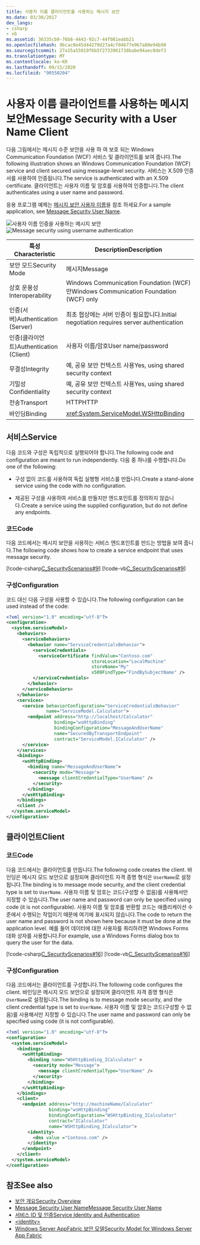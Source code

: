 ```yaml
---
title: 사용자 이름 클라이언트를 사용하는 메시지 보안
ms.date: 03/30/2017
dev_langs:
- csharp
- vb
ms.assetid: 36335cb9-76b8-4443-92c7-44f081eabb21
ms.openlocfilehash: 9bcac0e45d44270d27a4cf04677e967a80e94b90
ms.sourcegitcommit: 27a15a55019f6b5f2733961738babe94aec0def3
ms.translationtype: MT
ms.contentlocale: ko-KR
ms.lasthandoff: 09/15/2020
ms.locfileid: "90550204"
---
```

# <a name="message-security-with-a-user-name-client"></a><span data-ttu-id="fbee6-102">사용자 이름 클라이언트를 사용하는 메시지 보안</span><span class="sxs-lookup"><span data-stu-id="fbee6-102">Message Security with a User Name Client</span></span>
<span data-ttu-id="fbee6-103">다음 그림에서는 메시지 수준 보안을 사용 하 여 보호 되는 Windows Communication Foundation (WCF) 서비스 및 클라이언트를 보여 줍니다.</span><span class="sxs-lookup"><span data-stu-id="fbee6-103">The following illustration shows an Windows Communication Foundation (WCF) service and client secured using message-level security.</span></span> <span data-ttu-id="fbee6-104">서비스는 X.509 인증서를 사용하여 인증됩니다.</span><span class="sxs-lookup"><span data-stu-id="fbee6-104">The service is authenticated with an X.509 certificate.</span></span> <span data-ttu-id="fbee6-105">클라이언트는 사용자 이름 및 암호를 사용하여 인증합니다.</span><span class="sxs-lookup"><span data-stu-id="fbee6-105">The client authenticates using a user name and password.</span></span>  
  
 <span data-ttu-id="fbee6-106">응용 프로그램 예제는 [메시지 보안 사용자 이름](../samples/message-security-user-name.md)을 참조 하세요.</span><span class="sxs-lookup"><span data-stu-id="fbee6-106">For a sample application, see [Message Security User Name](../samples/message-security-user-name.md).</span></span>  
  
 <span data-ttu-id="fbee6-107">![사용자 이름 인증을 사용하는 메시지 보안](media/1fb10a61-7e1d-42f5-b1af-195bfee5b3c6.gif "1fb10a61-7e1d-42f5-b1af-195bfee5b3c6")</span><span class="sxs-lookup"><span data-stu-id="fbee6-107">![Message security using username authentication](media/1fb10a61-7e1d-42f5-b1af-195bfee5b3c6.gif "1fb10a61-7e1d-42f5-b1af-195bfee5b3c6")</span></span>  
  
|<span data-ttu-id="fbee6-108">특성</span><span class="sxs-lookup"><span data-stu-id="fbee6-108">Characteristic</span></span>|<span data-ttu-id="fbee6-109">Description</span><span class="sxs-lookup"><span data-stu-id="fbee6-109">Description</span></span>|  
|--------------------|-----------------|  
|<span data-ttu-id="fbee6-110">보안 모드</span><span class="sxs-lookup"><span data-stu-id="fbee6-110">Security Mode</span></span>|<span data-ttu-id="fbee6-111">메시지</span><span class="sxs-lookup"><span data-stu-id="fbee6-111">Message</span></span>|  
|<span data-ttu-id="fbee6-112">상호 운용성</span><span class="sxs-lookup"><span data-stu-id="fbee6-112">Interoperability</span></span>|<span data-ttu-id="fbee6-113">Windows Communication Foundation (WCF)만</span><span class="sxs-lookup"><span data-stu-id="fbee6-113">Windows Communication Foundation (WCF) only</span></span>|  
|<span data-ttu-id="fbee6-114">인증(서버)</span><span class="sxs-lookup"><span data-stu-id="fbee6-114">Authentication (Server)</span></span>|<span data-ttu-id="fbee6-115">최초 협상에는 서버 인증이 필요합니다.</span><span class="sxs-lookup"><span data-stu-id="fbee6-115">Initial negotiation requires server authentication</span></span>|  
|<span data-ttu-id="fbee6-116">인증(클라이언트)</span><span class="sxs-lookup"><span data-stu-id="fbee6-116">Authentication (Client)</span></span>|<span data-ttu-id="fbee6-117">사용자 이름/암호</span><span class="sxs-lookup"><span data-stu-id="fbee6-117">User name/password</span></span>|  
|<span data-ttu-id="fbee6-118">무결성</span><span class="sxs-lookup"><span data-stu-id="fbee6-118">Integrity</span></span>|<span data-ttu-id="fbee6-119">예, 공유 보안 컨텍스트 사용</span><span class="sxs-lookup"><span data-stu-id="fbee6-119">Yes, using shared security context</span></span>|  
|<span data-ttu-id="fbee6-120">기밀성</span><span class="sxs-lookup"><span data-stu-id="fbee6-120">Confidentiality</span></span>|<span data-ttu-id="fbee6-121">예, 공유 보안 컨텍스트 사용</span><span class="sxs-lookup"><span data-stu-id="fbee6-121">Yes, using shared security context</span></span>|  
|<span data-ttu-id="fbee6-122">전송</span><span class="sxs-lookup"><span data-stu-id="fbee6-122">Transport</span></span>|<span data-ttu-id="fbee6-123">HTTP</span><span class="sxs-lookup"><span data-stu-id="fbee6-123">HTTP</span></span>|  
|<span data-ttu-id="fbee6-124">바인딩</span><span class="sxs-lookup"><span data-stu-id="fbee6-124">Binding</span></span>|<xref:System.ServiceModel.WSHttpBinding>|  
  
## <a name="service"></a><span data-ttu-id="fbee6-125">서비스</span><span class="sxs-lookup"><span data-stu-id="fbee6-125">Service</span></span>  
 <span data-ttu-id="fbee6-126">다음 코드와 구성은 독립적으로 실행되어야 합니다.</span><span class="sxs-lookup"><span data-stu-id="fbee6-126">The following code and configuration are meant to run independently.</span></span> <span data-ttu-id="fbee6-127">다음 중 하나를 수행합니다.</span><span class="sxs-lookup"><span data-stu-id="fbee6-127">Do one of the following:</span></span>  
  
- <span data-ttu-id="fbee6-128">구성 없이 코드를 사용하여 독립 실행형 서비스를 만듭니다.</span><span class="sxs-lookup"><span data-stu-id="fbee6-128">Create a stand-alone service using the code with no configuration.</span></span>  
  
- <span data-ttu-id="fbee6-129">제공된 구성을 사용하여 서비스를 만들지만 엔드포인트를 정의하지 않습니다.</span><span class="sxs-lookup"><span data-stu-id="fbee6-129">Create a service using the supplied configuration, but do not define any endpoints.</span></span>  
  
### <a name="code"></a><span data-ttu-id="fbee6-130">코드</span><span class="sxs-lookup"><span data-stu-id="fbee6-130">Code</span></span>  
 <span data-ttu-id="fbee6-131">다음 코드에서는 메시지 보안을 사용하는 서비스 엔드포인트를 만드는 방법을 보여 줍니다.</span><span class="sxs-lookup"><span data-stu-id="fbee6-131">The following code shows how to create a service endpoint that uses message security.</span></span>  
  
 [!code-csharp[C_SecurityScenarios#9](../../../../samples/snippets/csharp/VS_Snippets_CFX/c_securityscenarios/cs/source.cs#9)]
 [!code-vb[C_SecurityScenarios#9](../../../../samples/snippets/visualbasic/VS_Snippets_CFX/c_securityscenarios/vb/source.vb#9)]  
  
### <a name="configuration"></a><span data-ttu-id="fbee6-132">구성</span><span class="sxs-lookup"><span data-stu-id="fbee6-132">Configuration</span></span>  
 <span data-ttu-id="fbee6-133">코드 대신 다음 구성을 사용할 수 있습니다.</span><span class="sxs-lookup"><span data-stu-id="fbee6-133">The following configuration can be used instead of the code:</span></span>  
  
```xml  
<?xml version="1.0" encoding="utf-8"?>  
<configuration>  
  <system.serviceModel>  
    <behaviors>  
      <serviceBehaviors>  
        <behavior name="ServiceCredentialsBehavior">  
          <serviceCredentials>  
            <serviceCertificate findValue="Contoso.com"
                                storeLocation="LocalMachine"  
                                storeName="My"
                                x509FindType="FindBySubjectName" />  
          </serviceCredentials>  
        </behavior>  
      </serviceBehaviors>  
    </behaviors>  
    <services>  
      <service behaviorConfiguration="ServiceCredentialsBehavior"  
               name="ServiceModel.Calculator">  
        <endpoint address="http://localhost/Calculator"  
                  binding="wsHttpBinding"  
                  bindingConfiguration="MessageAndUserName"  
                  name="SecuredByTransportEndpoint"  
                  contract="ServiceModel.ICalculator" />  
      </service>  
    </services>  
    <bindings>  
      <wsHttpBinding>  
        <binding name="MessageAndUserName">  
          <security mode="Message">
            <message clientCredentialType="UserName" />  
          </security>  
        </binding>  
      </wsHttpBinding>  
    </bindings>  
    <client />  
  </system.serviceModel>  
</configuration>  
```  
  
## <a name="client"></a><span data-ttu-id="fbee6-134">클라이언트</span><span class="sxs-lookup"><span data-stu-id="fbee6-134">Client</span></span>  
  
### <a name="code"></a><span data-ttu-id="fbee6-135">코드</span><span class="sxs-lookup"><span data-stu-id="fbee6-135">Code</span></span>  
 <span data-ttu-id="fbee6-136">다음 코드에서는 클라이언트를 만듭니다.</span><span class="sxs-lookup"><span data-stu-id="fbee6-136">The following code creates the client.</span></span> <span data-ttu-id="fbee6-137">바인딩은 메시지 모드 보안으로 설정되며 클라이언트 자격 증명 형식은 `UserName`로 설정됩니다.</span><span class="sxs-lookup"><span data-stu-id="fbee6-137">The binding is to message mode security, and the client credential type is set to `UserName`.</span></span> <span data-ttu-id="fbee6-138">사용자 이름 및 암호는 코드(구성할 수 없음)를 사용해서만 지정할 수 있습니다.</span><span class="sxs-lookup"><span data-stu-id="fbee6-138">The user name and password can only be specified using code (it is not configurable).</span></span> <span data-ttu-id="fbee6-139">사용자 이름 및 암호를 반환할 코드는 애플리케이션 수준에서 수행되는 작업이기 때문에 여기에 표시되지 않습니다.</span><span class="sxs-lookup"><span data-stu-id="fbee6-139">The code to return the user name and password is not shown here because it must be done at the application level.</span></span> <span data-ttu-id="fbee6-140">예를 들어 데이터에 대한 사용자를 쿼리하려면 Windows Forms 대화 상자를 사용합니다.</span><span class="sxs-lookup"><span data-stu-id="fbee6-140">For example, use a Windows Forms dialog box to query the user for the data.</span></span>  
  
 [!code-csharp[C_SecurityScenarios#16](../../../../samples/snippets/csharp/VS_Snippets_CFX/c_securityscenarios/cs/source.cs#16)]
 [!code-vb[C_SecurityScenarios#16](../../../../samples/snippets/visualbasic/VS_Snippets_CFX/c_securityscenarios/vb/source.vb#16)]  
  
### <a name="configuration"></a><span data-ttu-id="fbee6-141">구성</span><span class="sxs-lookup"><span data-stu-id="fbee6-141">Configuration</span></span>  
 <span data-ttu-id="fbee6-142">다음 코드에서는 클라이언트를 구성합니다.</span><span class="sxs-lookup"><span data-stu-id="fbee6-142">The following code configures the client.</span></span> <span data-ttu-id="fbee6-143">바인딩은 메시지 모드 보안으로 설정되며 클라이언트 자격 증명 형식은 `UserName`로 설정됩니다.</span><span class="sxs-lookup"><span data-stu-id="fbee6-143">The binding is to message mode security, and the client credential type is set to `UserName`.</span></span> <span data-ttu-id="fbee6-144">사용자 이름 및 암호는 코드(구성할 수 없음)를 사용해서만 지정할 수 있습니다.</span><span class="sxs-lookup"><span data-stu-id="fbee6-144">The user name and password can only be specified using code (it is not configurable).</span></span>  
  
```xml  
<?xml version="1.0" encoding="utf-8"?>  
<configuration>  
  <system.serviceModel>  
    <bindings>  
      <wsHttpBinding>  
        <binding name="WSHttpBinding_ICalculator" >  
          <security mode="Message">  
            <message clientCredentialType="UserName" />  
          </security>  
        </binding>  
      </wsHttpBinding>  
    </bindings>  
    <client>  
      <endpoint address="http://machineName/Calculator"
                binding="wsHttpBinding"  
                bindingConfiguration="WSHttpBinding_ICalculator"
                contract="ICalculator"  
                name="WSHttpBinding_ICalculator">  
        <identity>  
          <dns value ="Contoso.com" />  
        </identity>  
      </endpoint>  
    </client>  
  </system.serviceModel>  
</configuration>  
```  
  
## <a name="see-also"></a><span data-ttu-id="fbee6-145">참조</span><span class="sxs-lookup"><span data-stu-id="fbee6-145">See also</span></span>

- [<span data-ttu-id="fbee6-146">보안 개요</span><span class="sxs-lookup"><span data-stu-id="fbee6-146">Security Overview</span></span>](security-overview.md)
- [<span data-ttu-id="fbee6-147">Message Security User Name</span><span class="sxs-lookup"><span data-stu-id="fbee6-147">Message Security User Name</span></span>](../samples/message-security-user-name.md)
- [<span data-ttu-id="fbee6-148">서비스 ID 및 인증</span><span class="sxs-lookup"><span data-stu-id="fbee6-148">Service Identity and Authentication</span></span>](service-identity-and-authentication.md)
- [\<identity>](../../configure-apps/file-schema/wcf/identity.md)
- <span data-ttu-id="fbee6-149">[Windows Server AppFabric 보안 모델](/previous-versions/appfabric/ee677202(v=azure.10))</span><span class="sxs-lookup"><span data-stu-id="fbee6-149">[Security Model for Windows Server App Fabric](/previous-versions/appfabric/ee677202(v=azure.10))</span></span>
